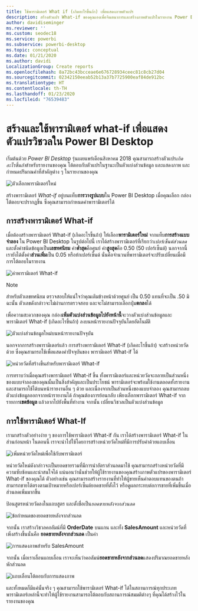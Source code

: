 ```yaml
---
title: ใช้พารามิเตอร์ What if (เกิดอะไรขึ้นถ้า) เพื่อแสดงภาพตัวแปร
description: สร้างตัวแปร What-if ของคุณเองเพื่อจินตนาการและสร้างภาพตัวแปรในรายงาน Power BI
author: davidiseminger
ms.reviewer: ''
ms.custom: seodec18
ms.service: powerbi
ms.subservice: powerbi-desktop
ms.topic: conceptual
ms.date: 01/21/2020
ms.author: davidi
LocalizationGroup: Create reports
ms.openlocfilehash: 8a72bc43bcceae6e676728934ceec81c8cb27d04
ms.sourcegitcommit: 02342150eeab52b13a37b7725900eaf84de912bc
ms.translationtype: HT
ms.contentlocale: th-TH
ms.lasthandoff: 01/23/2020
ms.locfileid: "76539483"
---
```

# <a name="create-and-use-what-if-parameters-to-visualize-variables-in-power-bi-desktop"></a>สร้างและใช้พารามิเตอร์ what-if เพื่อแสดงตัวแปรวิชวลใน Power BI Desktop

เริ่มต้นด้วย *Power BI Desktop* รุ่นเผยแพร่เดือนสิงหาคม 2018 คุณสามารถสร้างตัวแปร*เกิดอะไรขึ้นถ้า*สำหรับรายงานของคุณ โต้ตอบกับตัวแปรในฐานะเป็นตัวแบ่งส่วนข้อมูล และแสดงภาพ และกำหนดปริมาณค่าที่สำคัญต่าง ๆ ในรายงานของคุณ

![ตัวเลือกพารามิเตอร์ใหม่](media/desktop-what-if/what-if_01.png)

สร้างพารามิเตอร์ *What-if* อยู่บนแท็บ**การวางรูปแบบ**ใน Power BI Desktop เมื่อคุณเลือก กล่องโต้ตอบจะปรากฏขึ้น ซึ่งคุณสามารถกำหนดค่าพารามิเตอร์ได้

## <a name="creating-a-what-if-parameter"></a>การสร้างพารามิเตอร์ What-if

เมื่อต้องสร้างพารามิเตอร์ What-if (เกิดอะไรขึ้นถ้า) ให้เลือก**พารามิเตอร์ใหม่** จากแท็บ**การสร้างแบบจำลอง** ใน Power BI Desktop ในรูปต่อไปนี้ เราได้สร้างพารามิเตอร์ที่เรียกว่า*เปอร์เซ็นต์ส่วนลด*และตั้งค่าชนิดข้อมูลเป็น**เลขทศนิยม** ค่า**ต่ำสุด**คือศูนย์ ค่า**สูงสุด**คือ 0.50 (50 เปอร์เซ็นต์) นอกจากนี้ เรายังได้ตั้งค่า**ส่วนเพิ่ม**เป็น 0.05 หรือห้าเปอร์เซ็นต์ นั่นคือจำนวนที่พารามิเตอร์จะปรับเปลี่ยนเมื่อมีการโต้ตอบในรายงาน

![ค่าพารามิเตอร์ What-if](media/desktop-what-if/what-if_02.png)

> [!NOTE]
> สำหรับตัวเลขทศนิยม ตรวจสอบให้แน่ใจว่าคุณเติมข้างหน้าด้วยศูนย์ เป็น 0.50 แทนที่จะเป็น .50 มิฉะนั้น ตัวเลขดังกล่าวจะไม่ผ่านการตรวจสอบ และจะไม่สามารถเลือกปุ่ม**ตกลง**ได้
> 
> 

เพื่อความสะดวกของคุณ กล่อง**เพิ่มตัวแบ่งส่วนข้อมูลไปยังหน้านี้**จะวางตัวแบ่งส่วนข้อมูลและพารามิเตอร์ What-if (เกิดอะไรขึ้นถ้า) ลงบนหน้ารายงานปัจจุบันโดยอัตโนมัติ

![ตัวแบ่งส่วนข้อมูลใหม่บนหน้ารายงานปัจจุบัน](media/desktop-what-if/what-if_03.png)

นอกจากการสร้างพารามิเตอร์แล้ว การสร้างพารามิเตอร์ What-if (เกิดอะไรขึ้นถ้า) จะสร้างหน่วยวัดด้วย ซึ่งคุณสามารถใช้เพื่อแสดงค่าปัจจุบันของ พารามิเตอร์ What-if ได้

![หน่วยวัดที่สร้างขึ้นสำหรับพารามิเตอร์ What-if](media/desktop-what-if/what-if_04.png)

การทราบว่าเมื่อคุณสร้างพารามิเตอร์ What-if ขึ้น ทั้งพารามิเตอร์และหน่วยวัดจะกลายเป็นส่วนหนึ่งของแบบจำลองของคุณนั้นเป็นสิ่งสำคัญและเป็นประโยชน์ พารามิเตอร์จะพร้อมใช้งานตลอดทั้งรายงาน และสามารถใช้ได้บนหน้ารายงานอื่น ๆ ด้วย และเนื่องจากเป็นส่วนหนึ่งของแบบจำลอง คุณสามารถลบตัวแบ่งข้อมูลออกจากหน้ารายงานได้ ถ้าคุณต้องการย้อนกลับ เพียงเลือกพารามิเตอร์ What-if จากรายการ**เขตข้อมูล** แล้วลากไปยังพื้นที่ทำงาน จากนั้น เปลี่ยนวิชวลเป็นตัวแบ่งส่วนข้อมูล

## <a name="using-a-what-if-parameter"></a>การใช้พารามิเตอร์ What-If

เรามาสร้างตัวอย่างง่าย ๆ ของการใช้พารามิเตอร์ What-if กัน เราได้สร้างพารามิเตอร์ What-if ในส่วนก่อนหน้า ในตอนนี้ เราจะนำไปใช้โดยการสร้างหน่วยวัดใหม่ที่มีการปรับค่าด้วยแถบเลื่อน

![เพิ่มหน่วยวัดใหม่เพื่อใช้กับพารามิเตอร์](media/desktop-what-if/what-if_05.png)

หน่วยวัดใหม่ดังกล่าวจะเป็นยอดขายรวมที่มีการนำอัตราส่วนลดมาใช้ คุณสามารถสร้างหน่วยวัดที่มีความซับซ้อนและน่าสนใจได้ แน่นอนว่านั่นช่วยให้ผู้ใช้รายงานของคุณสร้างภาพตัวแปรของพารามิเตอร์ What-if ของคุณได้ ตัวอย่างเช่น คุณสามารถสร้างรายงานที่ทำให้ผู้ขายเห็นค่าตอบแทนของตนถ้าสามารถขายได้ตรงตามเป้าหมายหรือเปอร์เซ็นต์ยอดขายที่ตั้งไว้ หรือดูผลกระทบต่อการขายที่เพิ่มขึ้นเมื่อส่วนลดเพิ่มมากขึ้น

ป้อนสูตรหน่วยวัดลงในแถบสูตร และตั้งชื่อเป็น*ยอดขายหลังจากส่วนลด*

![ข้อกำหนดของยอดขายหลังจากส่วนลด](media/desktop-what-if/what-if_06.png)

จากนั้น เราสร้างวิชวลคอลัมน์ที่มี **OrderDate** บนแกน และทั้ง **SalesAmount** และหน่วยวัดที่เพิ่งสร้างขึ้นนั่นคือ **ยอดขายหลังจากส่วนลด** เป็นค่า

![การแสดงภาพสำหรับ SalesAmount](media/desktop-what-if/what-if_07.png)

จากนั้น เมื่อเราเลื่อนแถบเลื่อน เราจะเห็นว่าคอลัมน์**ยอดขายหลังจากส่วนลด**แสดงปริมาณยอดขายหลังหักส่วนลด

![แถบเลื่อนโต้ตอบกับการแสดงภาพ](media/desktop-what-if/what-if_08.png)

และทั้งหมดก็มีแค่นั้นจริง ๆ คุณสามารถใช้พารามิเตอร์ What-if ได้ในสถานการณ์ทุกประเภท พารามิเตอร์เหล่านี้จะทำให้ผู้ใช้รายงานสามารถโต้ตอบกับสถานการณ์สมมติต่างๆ ที่คุณได้สร้างไว้ในรายงานของคุณ

